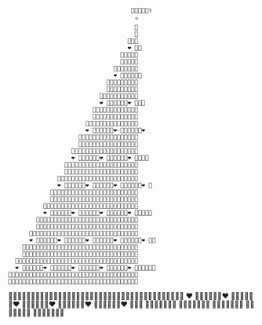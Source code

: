                                        👨🏻‍💻👩🏻‍⚕️ 
                                        ⭐️ 
                                        💚
                                        🤍
                                      💚🤍🤍
                                      ❤️ 🤍🤍
                                    💚🤍🤍💚🤍
                                    🤍🤍🤍🤍🤍
                                  💚🤍🤍💚🤍💚💚
                                  ❤️ 🤍🤍🤍🤍🤍🤍
                                💚🤍🤍💚🤍💚💚🤍🤍
                                🤍🤍🤍🤍🤍🤍🤍🤍🤍
                              💚🤍🤍💚🤍💚💚🤍🤍💚💚
                              ❤️ 🤍🤍🤍🤍🤍🤍❤️ 🤍🤍🤍
                            💚🤍🤍💚🤍💚💚🤍🤍💚💚🤍💚
                            🤍🤍🤍🤍🤍🤍🤍🤍🤍🤍🤍🤍🤍
                          💚🤍🤍💚🤍💚💚🤍🤍💚💚🤍💚🤍🤍
                          ❤️ 🤍🤍🤍🤍🤍🤍❤️ 🤍🤍🤍🤍🤍🤍❤️ 
                        💚🤍🤍💚🤍💚💚🤍🤍💚💚🤍💚🤍🤍💚🤍
                        🤍🤍🤍🤍🤍🤍🤍🤍🤍🤍🤍🤍🤍🤍🤍🤍🤍
                      💚🤍🤍💚🤍💚💚🤍🤍💚💚🤍💚🤍🤍💚🤍🤍💚
                      ❤️ 🤍🤍🤍🤍🤍🤍❤️ 🤍🤍🤍🤍🤍🤍❤️ 🤍🤍🤍🤍
                    💚🤍🤍💚🤍💚💚🤍🤍💚💚🤍💚🤍🤍💚🤍🤍💚🤍💚
                    🤍🤍🤍🤍🤍🤍🤍🤍🤍🤍🤍🤍🤍🤍🤍🤍🤍🤍🤍🤍🤍
                  💚🤍🤍💚🤍💚💚🤍🤍💚💚🤍💚🤍🤍💚🤍🤍💚🤍💚💚🤍
                  ❤️ 🤍🤍🤍🤍🤍🤍❤️ 🤍🤍🤍🤍🤍🤍❤️ 🤍🤍🤍🤍🤍🤍❤️ 🤍
                💚🤍🤍💚🤍💚💚🤍🤍💚💚🤍💚🤍🤍💚🤍🤍💚🤍💚💚🤍🤍💚
                🤍🤍🤍🤍🤍🤍🤍🤍🤍🤍🤍🤍🤍🤍🤍🤍🤍🤍🤍🤍🤍🤍🤍🤍🤍
              💚🤍🤍💚🤍💚💚🤍🤍💚💚🤍💚🤍🤍💚🤍🤍💚🤍💚💚🤍🤍💚💚🤍
              ❤️ 🤍🤍🤍🤍🤍🤍❤️ 🤍🤍🤍🤍🤍🤍❤️ 🤍🤍🤍🤍🤍🤍❤️ 🤍🤍🤍🤍🤍
            💚🤍🤍💚🤍💚💚🤍🤍💚💚🤍💚🤍🤍💚🤍🤍💚🤍💚💚🤍🤍💚💚🤍💚🤍
            🤍🤍🤍🤍🤍🤍🤍🤍🤍🤍🤍🤍🤍🤍🤍🤍🤍🤍🤍🤍🤍🤍🤍🤍🤍🤍🤍🤍🤍
          💚🤍🤍💚🤍💚💚🤍🤍💚💚🤍💚🤍🤍💚🤍🤍💚🤍💚💚🤍🤍💚💚🤍💚🤍🤍💚
          ❤️ 🤍🤍🤍🤍🤍🤍❤️ 🤍🤍🤍🤍🤍🤍❤️ 🤍🤍🤍🤍🤍🤍❤️ 🤍🤍🤍🤍🤍🤍❤️ 🤍🤍
        💚🤍🤍💚🤍💚💚🤍🤍💚💚🤍💚🤍🤍💚🤍🤍💚🤍💚💚🤍🤍💚💚🤍💚🤍🤍💚🤍🤍
        🤍🤍🤍🤍🤍🤍🤍🤍🤍🤍🤍🤍🤍🤍🤍🤍🤍🤍🤍🤍🤍🤍🤍🤍🤍🤍🤍🤍🤍🤍🤍🤍🤍
      💚🤍🤍💚🤍💚💚🤍🤍💚💚🤍💚🤍🤍💚🤍🤍💚🤍💚💚🤍🤍💚💚🤍💚🤍🤍💚🤍🤍💚🤍
      ❤️ 🤍🤍🤍🤍🤍🤍❤️ 🤍🤍🤍🤍🤍🤍❤️ 🤍🤍🤍🤍🤍🤍❤️ 🤍🤍🤍🤍🤍🤍❤️ 🤍🤍🤍🤍🤍🤍
    💚🤍🤍💚🤍💚💚🤍🤍💚💚🤍💚🤍🤍💚🤍🤍💚🤍💚💚🤍🤍💚💚🤍💚🤍🤍💚🤍🤍💚🤍💚💚
    🤍🤍🤍🤍🤍🤍🤍🤍🤍🤍🤍🤍🤍🤍🤍🤍🤍🤍🤍🤍🤍🤍🤍🤍🤍🤍🤍🤍🤍🤍🤍🤍🤍🤍🤍🤍🤍
  💚🤍🤍💚🤍💚💚🤍🤍💚💚🤍💚🤍🤍💚🤍🤍💚🤍💚💚🤍🤍💚💚🤍💚🤍🤍💚🤍🤍💚🤍💚💚🤍🤍
  ❤️ 🤍🤍🤍🤍🤍🤍❤️ 🤍🤍🤍🤍🤍🤍❤️ 🤍🤍🤍🤍🤍🤍❤️ 🤍🤍🤍🤍🤍🤍❤️ 🤍🤍🤍🤍🤍🤍❤️ 🤍🤍🤍
                                  🤎🤎🤎🤎🤎🤎🤎
                                  🤎🤎🤎🤎🤎🤎🤎
                                  🤎🤎🤎🤎🤎🤎🤎
                                  🤎🤎🤎🤎🤎🤎🤎
                                  🤎🤎🤎🤎🤎🤎🤎

